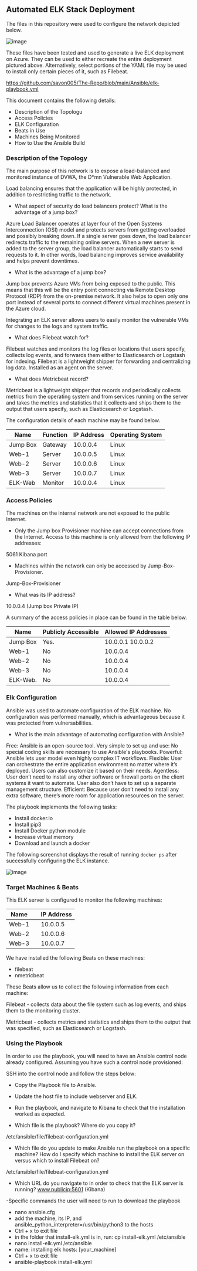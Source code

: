 ## Automated ELK Stack Deployment

The files in this repository were used to configure the network depicted below.


![image](https://user-images.githubusercontent.com/75633808/117615586-88b3dc00-b12f-11eb-90ff-89b95f460e20.png)

These files have been tested and used to generate a live ELK deployment on Azure. They can be used to either recreate the entire deployment pictured above. Alternatively, select portions of the YAML file may be used to install only certain pieces of it, such as Filebeat.

 https://github.com/savon005/The-Repo/blob/main/Ansible/elk-playbook.yml

This document contains the following details:
- Description of the Topologu
- Access Policies
- ELK Configuration
- Beats in Use
- Machines Being Monitored
- How to Use the Ansible Build


### Description of the Topology

The main purpose of this network is to expose a load-balanced and monitored instance of DVWA, the D*mn Vulnerable Web Application.

Load balancing ensures that the application will be highly protected, in addition to restricting traffic to the network.

- What aspect of security do load balancers protect? What is the advantage of a jump box?

Azure Load Balancer operates at layer four of the Open Systems Interconnection (OSI) model and protects servers from getting overloaded and possibly breaking down. If a single server goes down, the load balancer redirects traffic to the remaining online servers. When a new server is added to the server group, the load balancer automatically starts to send requests to it. In other words, load balancing improves service availability and helps prevent downtimes.

- What is the advantage of a jump box?

Jump box prevents Azure VMs from being exposed to the public. This means that this will be the entry point connecting via Remote Desktop Protocol (RDP) from the on-premise network. It also helps to open only one port instead of several ports to connect different virtual machines present in the Azure cloud.

Integrating an ELK server allows users to easily monitor the vulnerable VMs for changes to the logs and system traffic.

- What does Filebeat watch for?

Filebeat watches and monitors the log files or locations that users specify, collects log events, and forwards them either to Elasticsearch or Logstash for indexing. Filebeat is a lightweight shipper for forwarding and centralizing log data. Installed as an agent on the server.

- What does Metricbeat record?

Metricbeat is a lightweight shipper that records and periodically collects metrics from the operating system and from services running on the server and takes the metrics and statistics that it collects and ships them to the output that users specify, such as Elasticsearch or Logstash.

The configuration details of each machine may be found below.

| Name     | Function | IP Address | Operating System |
|----------|----------|------------|------------------|
| Jump Box | Gateway  | 10.0.0.4   | Linux            |
| Web-1    | Server   | 10.0.0.5   | Linux            |
| Web-2    | Server   | 10.0.0.6   | Linux            |
| Web-3    | Server   | 10.0.0.7   | Linux            |
| ELK-Web  | Monitor  | 10.0.0.4   | Linux            |

### Access Policies

The machines on the internal network are not exposed to the public Internet. 

- Only the Jump box Provisioner machine can accept connections from the Internet. Access to this machine is only allowed from the following IP addresses:

5061 Kibana port

- Machines within the network can only be accessed by Jump-Box-Provisioner.

Jump-Box-Provisioner

- What was its IP address?

10.0.0.4 (Jump box Private IP)

A summary of the access policies in place can be found in the table below.

| Name     | Publicly Accessible | Allowed IP Addresses |
|----------|---------------------|----------------------|
| Jump Box | Yes.                | 10.0.0.1 10.0.0.2    |
| Web-1    | No                  | 10.0.0.4             |
| Web-2    | No                  | 10.0.0.4             |
| Web-3    | No                  | 10.0.0.4             |
| ELK-Web. | No                  | 10.0.0.4             |

### Elk Configuration

Ansible was used to automate configuration of the ELK machine. No configuration was performed manually, which is advantageous because it was protected from vulnersabilities.

- What is the main advantage of automating configuration with Ansible?

Free: Ansible is an open-source tool.
Very simple to set up and use: No special coding skills are necessary to use Ansible's playbooks.
Powerful: Ansible lets user model even highly complex IT workflows.
Flexible: User can orchestrate the entire application environment no matter where it’s deployed. Users can also customize it based on their needs.
Agentless: User don’t need to install any other software or firewall ports on the client systems it want to automate. User also don’t have to set up a separate management structure.
Efficient: Because user don’t need to install any extra software, there’s more room for application resources on the server.


The playbook implements the following tasks:

- Install docker.io
- Install pip3
- Install Docker python module
- Increase virtual memory
- Download and launch a docker

The following screenshot displays the result of running `docker ps` after successfully configuring the ELK instance.

![image](https://user-images.githubusercontent.com/75633808/117618590-cb77b300-b133-11eb-9b75-f1cca1561d85.png)


### Target Machines & Beats
This ELK server is configured to monitor the following machines:

   | Name  	    |   	| IP Address 	|
   |------------|-----|-------------|
   | Web-1 	    |   	| 10.0.0.5   	|
   | Web-2 	    |   	| 10.0.0.6   	|
   | Web-3 	    |   	| 10.0.0.7   	|

We have installed the following Beats on these machines:

- filebeat
- nmetricbeat

These Beats allow us to collect the following information from each machine:

Filebeat - collects data about the file system such as log events, and ships them to the monitoring cluster.

Metricbeat - collects metrics and statistics and ships them to the output that was specified, such as Elasticsearch or Logstash.



### Using the Playbook
In order to use the playbook, you will need to have an Ansible control node already configured. Assuming you have such a control node provisioned: 

SSH into the control node and follow the steps below:

- Copy the Playbook file to Ansible.
- Update the host file to include webserver and ELK.
- Run the playbook, and navigate to Kibana to check that the installation worked as expected.


- Which file is the playbook? Where do you copy it?

/etc/ansible/file/filebeat-configuration.yml
 
- Which file do you update to make Ansible run the playbook on a specific machine?  How do I specify which machine to install the ELK server on versus which to install Filebeat on?

/etc/ansible/file/filebeat-configuration.yml

- Which URL do you navigate to in order to check that the ELK server is running?
www.publicip:5601 (Kibana)


-Specific commands the user will need to run to download the playbook

- nano ansible.cfg
- add the machine, its IP, and ansible_python_interpreter=/usr/bin/python3 to the hosts
- Ctrl + x to exit file
- in the folder that install-elk.yml is in, run: cp install-elk.yml /etc/ansible
- nano install-elk.yml /etc/ansible
- name: installing elk hosts: [your_machine]
- Ctrl + x to exit file
- ansible-playbook install-elk.yml

